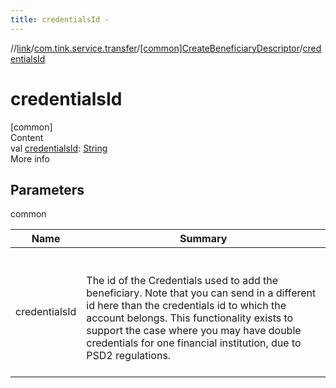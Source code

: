 ```yaml
---
title: credentialsId -
---
```

//[link](../../index.md)/[com.tink.service.transfer](../index.md)/[[common]CreateBeneficiaryDescriptor](index.md)/[credentialsId](credentials-id.md)



# credentialsId  
[common]  
Content  
val [credentialsId](credentials-id.md): [String](https://kotlinlang.org/api/latest/jvm/stdlib/kotlin/-string/index.html)  
More info  


## Parameters  
  
common  
  
|  Name|  Summary| 
|---|---|
| <a name="com.tink.service.transfer/CreateBeneficiaryDescriptor/credentialsId/#/PointingToDeclaration/"></a>credentialsId| <a name="com.tink.service.transfer/CreateBeneficiaryDescriptor/credentialsId/#/PointingToDeclaration/"></a><br><br>The id of the Credentials used to add the beneficiary. Note that you can send in a different id here than the credentials id to which the account belongs. This functionality exists to support the case where you may have double credentials for one financial institution, due to PSD2 regulations.<br><br>
  
  



